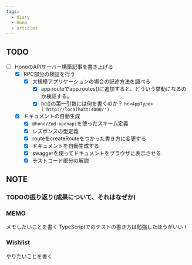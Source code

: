 ```yaml
---
tags:
  - diary
  - Hono
  - articles
---
```


## TODO
- [ ] HonoのAPIサーバー構築記事を書き上げる
	- [x] RPC部分の検証を行う
		- [x] 大規模アプリケーションの場合の記述方法を調べる
			- [x] app.routeでapp.routes()に追加すると、どういう挙動になるのか検証する。
			- [x] hc()の第一引数には何を書くのか？
			      `hc<AppType>('http://localhost:4000/')`
	- [x] ドキュメントの自動生成
		- [x] `@hono/Zod-openapi`を使ったスキーム定義
		- [x] レスポンスの型定義
		- [x] routeをcreateRouteをつかった書き方に変更する
		- [x] ドキュメントを自動生成する
		- [x] swaggerを使ってドキュメントをブラウザに表示させる
		- [x] テストコード部分の解説

## NOTE
### TODOの振り返り(成果について、それはなぜか)



### MEMO
メモしたいことを書く
TypeScriptでのテストの書き方は勉強したほうがいい！

### Wishlist
やりたいことを書く
